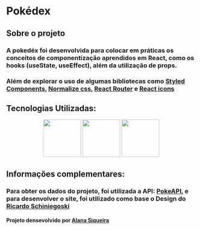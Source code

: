 # Pokédex

## Sobre o projeto

### A pokedéx foi desenvolvida para colocar em práticas os conceitos de componentização aprendidos em React, como os hooks (useState, useEffect), além da utilização de props.
### Além de explorar o uso de algumas bibliotecas como [Styled Components](https://styled-components.com/), [Normalize css](https://github.com/necolas/normalize.css), [React Router](https://reactrouter.com/en/main) e [React icons](https://react-icons.github.io/react-icons/search/#q=close)


## Tecnologias Utilizadas:
<div align=center>
 <img src="https://cdn.jsdelivr.net/gh/devicons/devicon@latest/icons/react/react-original-wordmark.svg" width=100/>    <img src="https://cdn.jsdelivr.net/gh/devicons/devicon@latest/icons/vitejs/vitejs-original.svg" width=100 />     <img src="https://cdn.jsdelivr.net/gh/devicons/devicon@latest/icons/nodejs/nodejs-plain-wordmark.svg" width=100 />
          
 </div>

## Informações complementares:

###  Para obter os dados do projeto, foi utilizada a API:  [PokeAPI](https://pokeapi.co/), e para desenvolver o site, foi utilizado como base o Design do [Ricardo Schiniegoski](https://www.figma.com/design/aE922Ktwi6DdbSzmOoGpgg/Pok%C3%A9dex-(Community)?node-id=0-1&t=QSi8WCiD7dvjKYyY-0)


#### Projeto densevolvido por [Alana Siqueira](https://www.linkedin.com/in/alana-siqueira-6469ba235/)